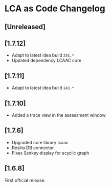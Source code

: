 <!-- Keep a Changelog guide -> https://keepachangelog.com -->

# LCA as Code Changelog

## [Unreleased]

## [1.7.12]

- Adapt to latest idea build `251.*`
- Updated dependency LCAAC core

## [1.7.11]

- Adapt to latest idea build `243.*`

## [1.7.10]

- Added a trace view in the assessment window.

## [1.7.6]

- Upgraded core library lcaac
- Resilio DB connector
- Fixes Sankey display for acyclic graph

## [1.6.8]
First official release.
